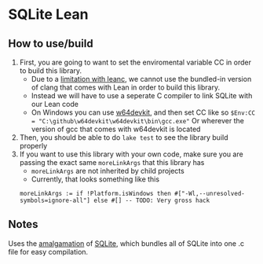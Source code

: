 # SQLite Lean

## How to use/build
1. First, you are going to want to set the enviromental variable CC in order to build this library.
    - Due to a [limitation with leanc](https://github.com/leanprover/lean4/issues/10831), we cannot use the bundled-in version of clang that comes with Lean in order to build this library.
    - Instead we will have to use a seperate C compiler to link SQLite with our Lean code
    - On Windows you can use [w64devkit](https://github.com/skeeto/w64devkit), and then set CC like so
        ``$Env:CC = "C:\github\w64devkit\w64devkit\bin\gcc.exe"``
        Or wherever the version of gcc that comes with w64devkit is located
2. Then, you should be able to do ``lake test`` to see the library build properly
3. If you want to use this library with your own code, make sure you are passing the exact same ``moreLinkArgs`` that this library has
    - ``moreLinkArgs`` are not inherited by child projects
    - Currently, that looks something like this 
    ```lean
    moreLinkArgs := if !Platform.isWindows then #["-Wl,--unresolved-symbols=ignore-all"] else #[] -- TODO: Very gross hack 
    ```

## Notes

Uses the [amalgamation](https://sqlite.org/amalgamation.html) of [SQLite](https://sqlite.org/), which bundles all of SQLite into one .c file for easy compilation.
